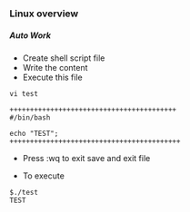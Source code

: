 ### Linux overview

##### Auto Work

* Create shell script file
* Write the content
* Execute this file


```
vi test
```
```
+++++++++++++++++++++++++++++++++++++++++
#/bin/bash
  
echo "TEST";
++++++++++++++++++++++++++++++++++++++++++
```
* Press :wq to exit save and exit file

* To execute
```
$./test
TEST
```